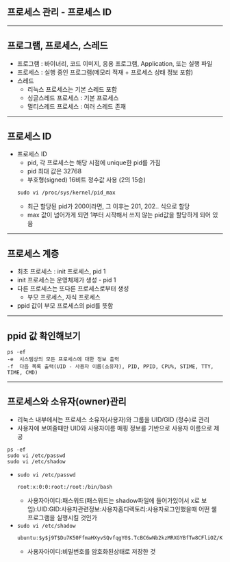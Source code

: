 ## 프로세스 관리 - 프로세스 ID

---
## 프로그램, 프로세스, 스레드
* 프로그램 : 바이너리, 코드 이미지, 응용 프로그램, Application, 또는 실행 파일
* 프로세스 : 실행 중인 프로그램(메모리 적재 + 프로세스 상태 정보 포함)
* 스레드
    + 리눅스 프로세스는 기본 스레드 포함
    + 싱글스레드 프로세스 : 기본 프로세스
    + 멀티스레드 프로세스 : 여러 스레드 존재

---
## 프로세스 ID
* 프로세스 ID
    + pid, 각 프로세스는 해당 시점에 unique한 pid를 가짐
    + pid 최대 값은 32768
    + 부호형(signed) 16비트 정수값 사용 (2의 15승)
    ```
    sudo vi /proc/sys/kernel/pid_max
    ```
    + 최근 할당된 pid가 200이라면, 그 이후는 201, 202.. 식으로 할당
    + max 값이 넘어가게 되면 1부터 시작해서 쓰지 않는 pid값을 할당하게 되어 있음

---
## 프로세스 계층
* 최초 프로세스 : init 프로세스, pid 1
* init 프로세스는 운영체제가 생성 - pid 1
* 다른 프로세스는 또다른 프로세스로부터 생성
    + 부모 프로세스, 자식 프로세스
* ppid 값이 부모 프로세스의 pid를 뜻함

---
## ppid 값 확인해보기
```
ps -ef
-e  시스템상의 모든 프로세스에 대한 정보 츨력
-f  다음 목록 출력(UID - 사용자 이름(소유자), PID, PPID, CPU%, STIME, TTY, TIME, CMD)
```

---
## 프로세스와 소유자(owner)관리
* 리눅스 내부에서는 프로세스 소유자(사용자)와 그룹을 UID/GID (정수)로 관리
* 사용자에 보여줄때만 UID와 사용자이름 매핑 정보를 기반으로 사용자 이름으로 제공
```
ps -ef
sudo vi /etc/passwd
sudo vi /etc/shadow
```
* `sudo vi /etc/passwd`
    ```
    root:x:0:0:root:/root:/bin/bash
    ```
    + 사용자아이디:패스워드(패스워드는 shadow파일에 들어가있어서 x로 보임):UID:GID:사용자관련정보:사용자홈디렉토리:사용자로그인했을때 어떤 쉘 프로그램을 실행시킬 것인가
* `sudo vi /etc/shadow`
    ```
    ubuntu:$y$j9T$Du7K50FfmaHXyvSQvfqgY0$.TcBC6wNb2kzMRXGYBfTw8CFliOZ/Kf6WZuzHpiPhJA:19306:0:99999:7:::
    ```
    + 사용자아이디:비밀번호를 암호화된상태로 저장한 것